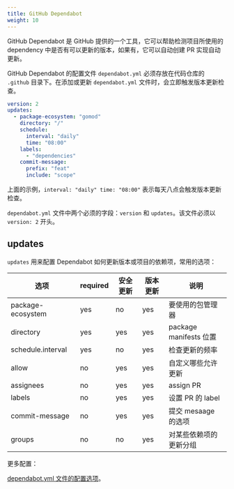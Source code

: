 ```yaml
---
title: GitHub Dependabot
weight: 10
---
```


GitHub Dependabot 是 GitHub 提供的一个工具，它可以帮助检测项目所使用的 dependency 中是否有可以更新的版本，如果有，它可以自动创建 PR 实现自动更新。

GitHub Dependabot 的配置文件 `dependabot.yml` 必须存放在代码仓库的 `.github` 目录下。在添加或更新 `dependabot.yml` 文件时，会立即触发版本更新检查。

```yaml
version: 2
updates:
  - package-ecosystem: "gomod"
    directory: "/"
    schedule:
      interval: "daily"
      time: "08:00"
    labels:
      - "dependencies"
    commit-message:
      prefix: "feat"
      include: "scope"
```

上面的示例，`interval: "daily" time: "08:00"` 表示每天八点会触发版本更新检查。

`dependabot.yml` 文件中两个必须的字段：`version` 和 `updates`。该文件必须以 `version: 2` 开头。

## updates

`updates` 用来配置 Dependabot 如何更新版本或项目的依赖项，常用的选项：

| 选项                | required | 安全更新       | 版本更新       | 说明                   |
|-------------------|----------|------------|------------|----------------------|
| package-ecosystem | yes      | no         | yes        | 要使用的包管理器             |
| directory         | yes      | yes        | yes        | package manifests 位置 |
| schedule.interval | yes      | no         | yes        | 检查更新的频率              |
| allow             | no       | yes        | yes        | 自定义哪些允许更新            |
| assignees         | no       | yes        | yes        | assign PR            |
| labels            | no       | yes        | yes        | 设置 PR 的 label        |
| commit-message         | no       | yes        | yes        | 提交 mesaage 的选项       |
| groups         | no       | no         | yes        | 对某些依赖项的更新分组         |


更多配置：

[dependabot.yml 文件的配置选项](https://docs.github.com/zh/code-security/dependabot/dependabot-version-updates/configuration-options-for-the-dependabot.yml-file)。
